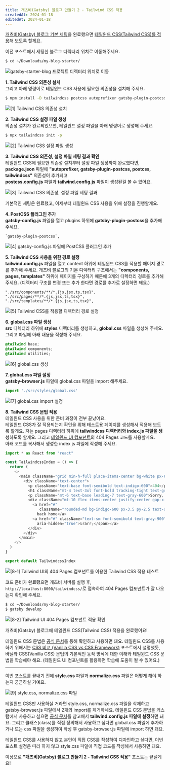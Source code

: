 ```yaml
---
title: 개츠비(Gatsby) 블로그 만들기 2 - Tailwind CSS 적용
createdAt: 2024-01-18
editedAt: 2024-01-18
---
```


[개츠비(Gatsby) 블로그 기본 세팅](https://whitepaek.com/posts/2024/01/gatsby-blog-start-1/)을 완료했으면 [테일윈드 CSS(Tailwind CSS)를 적용](https://tailwindcss.com/docs/guides/gatsby)해 보도록 할게요.

이전 포스트에서 세팅한 블로그 디렉터리 위치로 이동해주세요.
```bash
$ cd ~/Downloads/my-blog-starter/
```
![gatsby-starter-blog 프로젝트 디렉터리 위치로 이동](./images/move-project-directory.png)

**1. Tailwind CSS 의존성 설치**   
그리고 아래 명령어로 테일윈드 CSS 사용에 필요한 의존성을 설치해 주세요.
```bash
$ npm install -D tailwindcss postcss autoprefixer gatsby-plugin-postcss
```
![[1] Tailwind CSS 의존성 설치](./images/dependencies-install.png)

**2. Tailwind CSS 설정 파일 생성**   
의존성 설치가 완료되었으면, 테일윈드 설정 파일을 아래 명령어로 생성해 주세요.
```bash
$ npx tailwindcss init -p
```
![[2] Tailwind CSS 설정 파일 생성](./images/init-tailwindcss.png)

**3. Tailwind CSS 의존성, 설정 파일 세팅 결과 확인**   
테일윈드 CSS에 필요한 의존성 설치부터 설정 파일 생성까지 완료했다면,   
**package.json** 파일에 **"autoprefixer, gatsby-plugin-postcss, postcss, tailwindcss"** 의존성이 추가되고   
**postcss.config.js** 파일과 **tailwind.config.js** 파일이 생성된걸 볼 수 있어요.

![[3] Tailwind CSS 의존성, 설정 파일 세팅 결과](./images/added-tailwindcss-files.png)

기본적인 세팅은 완료했고, 이제부터 테일윈드 CSS 사용을 위해 설정을 진행할게요.

**4. PostCSS 플러그인 추가**   
**gatsby-config.js** 파일을 열고 plugins 하위에 **gatsby-plugin-postcss**을 추가해주세요.
```text
`gatsby-plugin-postcss`,
```
![[4] gatsby-config.js 파일에 PostCSS 플러그인 추가](./images/added-dependency-postcss.png)

**5. Tailwind CSS 사용을 위한 경로 설정**   
**tailwind.config.js** 파일을 열고 content 하위에 테일윈드 CSS를 적용할 페이지 경로를 추가해 주세요.
개츠비 블로그의 기본 디렉터리 구조에서는 **"components, pages, templates"** 하위에 페이지를 구성하기 때문에 3개의 디렉터리 경로를 추가해 주세요.
(디렉터리 구조를 변경 또는 추가 한다면 경로를 추가로 설정하면 돼요.)
```text
"./src/components/**/*.{js,jsx,ts,tsx}",
"./src/pages/**/*.{js,jsx,ts,tsx}",
"./src/templates/**/*.{js,jsx,ts,tsx}",
```
![[5] Tailwind CSS를 적용할 디렉터리 경로 설정](./images/added-tailwindcss-direcotry-path.png)

**6. global.css 파일 생성**   
**src** 디렉터리 하위에 **styles** 디렉터리를 생성하고, **global.css** 파일을 생성해 주세요.
그리고 파일에 아래 내용을 작성해 주세요.
```css
@tailwind base;
@tailwind components;
@tailwind utilities;
```
![[6] global.css 생성](./images/added-global-css-.png)

**7. global.css 파일 설정**   
**gatsby-browser.js** 파일에 global.css 파일을 import 해주세요.
```js
import './src/styles/global.css'
```
![[7] global.css import 설정](./images/import-global-css.png)

**8. Tailwind CSS 문법 적용**   
테일윈드 CSS 사용을 위한 준비 과정이 전부 끝났어요.   
테일윈드 CSS가 잘 적용되는지 확인을 위해 테스트용 페이지를 생성해서 적용해 보도록 할게요.
저는 pages 디렉터리 하위에 **tailwindcss 디렉터리와 index.js 파일을 생성**하도록 할게요.
그리고 [테일윈드 UI 컴포넌트](https://tailwindui.com/components/marketing/feedback/404-pages)의 404 Pages 코드를 사용할게요.   
아래 코드를 복사해서 생성한 index.js 파일에 작성해 주세요.

```js
import * as React from "react"

const TailwindcssIndex = () => {
  return (
    <>
      <main className="grid min-h-full place-items-center bg-white px-6 py-24 sm:py-32 lg:px-8">
        <div className="text-center">
          <p className="text-base font-semibold text-indigo-600">404</p>
          <h1 className="mt-4 text-3xl font-bold tracking-tight text-gray-900 sm:text-5xl">Page not found</h1>
          <p className="mt-6 text-base leading-7 text-gray-600">Sorry, we couldn’t find the page you’re looking for.</p>
          <div className="mt-10 flex items-center justify-center gap-x-6">
            <a href="#"
               className="rounded-md bg-indigo-600 px-3.5 py-2.5 text-sm font-semibold text-white shadow-sm hover:bg-indigo-500 focus-visible:outline focus-visible:outline-2 focus-visible:outline-offset-2 focus-visible:outline-indigo-600">Go
              back home</a>
            <a href="#" className="text-sm font-semibold text-gray-900">Contact support <span
              aria-hidden="true">&rarr;</span></a>
          </div>
        </div>
      </main>
    </>
  )
}

export default TailwindcssIndex
```
![[8-1] Tailwind UI의 404 Pages 컴포넌트를 이용한 Tailwind CSS 적용 테스트](./images/tailwindcss-test.png)

코드 준비가 완료됐으면 개츠비 서버를 실행 후, `http://localhost:8000/tailwindcss/`로 접속하여 404 Pages 컴포넌트가 잘 나오는지 확인해 주세요.
```bash
$ cd ~/Downloads/my-blog-starter/
$ gatsby develop
```
![[8-2] Tailwind UI 404 Pages 컴포넌트 적용 확인](./images/404-pages-compoent.png)

개츠비(Gatsby) 블로그에 테일윈드 CSS(Tailwind CSS) 적용을 완료했어요!

테일윈드 CSS 문법은 [공식 문서](https://tailwindcss.com/docs/grid-template-columns)를 통해 확인하고 사용하면 돼요.
테일윈드 CSS를 사용하기 위해서는 [CSS 비교 (Vanilla CSS vs CSS Framework)](https://whitepaek.com/posts/2024/01/css-vanilla-component-utility/) 포스트에서 설명했듯,
바닐라 CSS(Vanilla CSS) 문법의 기본적인 동작 방식에 대한 이해와 테일윈드 CSS 문법을 학습해야 해요.
(테일윈드 UI 컴포넌트를 활용하면 학습에 도움이 될 수 있어요.)
- - -
이번 포스트를 끝내기 전에 **style.css** 파일과 **normalize.css** 파일은 어떻게 해야 하는지 궁금하실 거예요.

![[9] style.css, normalize.css 파일](./images/css-files.png)

테일윈드 CSS만 사용하실 거라면 style.css, normalize.css 파일을 삭제하고 gatsby-browser.js 파일에서 2개의 import를 제거하세요.
테일윈드 CSS 문법을 커스텀에서 사용하고 싶으면 [공식 문서](https://tailwindcss.com/docs/adding-custom-styles)를 참고해서 **tailwind.config.js 파일에 설정**하면 돼요.
그리고 클래스(class)를 직접 정의해서 사용하고 싶다면 global.css 파일에 추가하거나 또는 css 파일을 생성하여 작성 후 gatsby-browser.js 파일에 import 하면 돼요.

테일윈드 CSS를 사용하지 않고 본인이 직접 CSS를 작성하여 디자인하고 싶다면, 이번 포스트 설정은 따라 하지 않고 style.css 파일에 직접 코드를 작성해서 사용하면 돼요.

이상으로 **"개츠비(Gatsby) 블로그 만들기 2 - Tailwind CSS 적용"** 포스트는 끝낼게요!